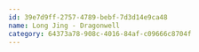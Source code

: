 ```yaml
---
id: 39e7d9ff-2757-4789-bebf-7d3d14e9ca48
name: Long Jing - Dragonwell
category: 64373a78-908c-4016-84af-c09666c8704f
---
```

